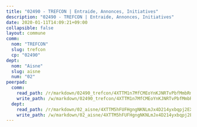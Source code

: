```yaml
---
title: "02490 - TREFCON | Entraide, Annonces, Initiatives"
description: "02490 - TREFCON | Entraide, Annonces, Initiatives"
date: 2020-01-11T14:09:21+09:00
collapsible: false
layout: commune
comm:
  nom: "TREFCON"
  slug: trefcon
  cp: "02490"
dept:
  nom: "Aisne"
  slug: aisne
  num: "02"
peerpad:
  comm:
    read_path: /r/markdown/02490_trefcon/4XTTM1n7MfCMEoYnKJNRTvPbfMmbRmypFFFxuZ2NgSiPCW9yx
    write_path: /w/markdown/02490_trefcon/4XTTM1n7MfCMEoYnKJNRTvPbfMmbRmypFFFxuZ2NgSiPCW9yx-K3TgV1TBaeDZbJhrhX6JLVyRavbJTkbMHAdsUq7uz9sK1LWniUWRoAmLnqhF2H174Vrvoy1Rz4aNHwkWG7hiWABHBVpneQvzf1RKP6vGWhUjw1Pd1cjaPtsk2Ffhzpd4EBAuzF5Q
  dept:
    read_path: /r/markdown/02_aisne/4XTTM5hFUFHgngNKNLmJx4D214yxbqpj2EXK5CBjZ5LZF3zAf
    write_path: /w/markdown/02_aisne/4XTTM5hFUFHgngNKNLmJx4D214yxbqpj2EXK5CBjZ5LZF3zAf-K3TgUfAP6D753WPagZBnpcFgyCUpnZXNhrQsKU6J8qon6wxmFCHD5kB3GMzCYyJmAGHN58p9qgKDhnEgSAuHEK3wjVXSJoUkHyn6Vb7T2aNZ2y6ez5BMkQCEQxoUkfyK9J3TXU3M
---
```



